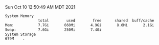 Sun Oct 10 12:50:49 AM MDT 2021
```bash
System Memory
               total        used        free      shared  buff/cache   available
Mem:           7.7Gi       660Mi       4.9Gi       8.0Mi       2.1Gi       6.7Gi
Swap:          7.6Gi       250Mi       7.4Gi
System Storage
679M	.
```
```bash
